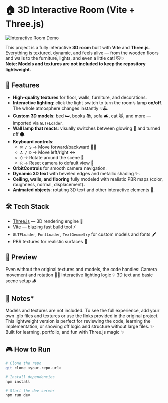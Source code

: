 # 🏠 3D Interactive Room (Vite + Three.js)
![Interactive Room Demo](./public/README/photo-output.png)


This project is a fully interactive **3D room** built with **Vite** and **Three.js**.  
Everything is textured, dynamic, and feels alive — from the wooden floors and walls to the furniture, lights, and even a little cat! 🐱✨  
**Note: Models and textures are not included to keep the repository lightweight.**


## 🚀 Features

- **High-quality textures** for floor, walls, furniture, and decorations.  
- **Interactive lighting**: click the light switch to turn the room’s lamp **on/off**. The whole atmosphere changes instantly 💡🕹️.  
- **Custom 3D models**: bed 🛏️, books 📚, sofa 🛋️, cat 🐱, and more — imported via `GLTFLoader`.  
- **Wall lamp that reacts**: visually switches between glowing 🌟 and turned off ⚫.  
- **Keyboard controls**:
  - `W / S` → Move forward/backward 🏃‍♂️  
  - `A / D` → Move left/right ↔️  
  - `Q` → Rotate around the scene 🔄  
  - `R` → Reset camera to default view 🔁  
- **OrbitControls** for smooth camera navigation.  
- **Dynamic 3D text** with beveled edges and metallic shading ✨.  
- **Ceiling, walls, and flooring** fully modeled with realistic PBR maps (color, roughness, normal, displacement).  
- **Animated objects**: rotating 3D text and other interactive elements 🎢.  


## 🛠️ Tech Stack
- [Three.js](https://threejs.org/) — 3D rendering engine 🌌  
- [Vite](https://vitejs.dev/) — blazing fast build tool ⚡  
- `GLTFLoader`, `FontLoader`, `TextGeometry` for custom models and fonts 🖋️  
- PBR textures for realistic surfaces 🎨  

## 🌌 Preview
Even without the original textures and models, the code handles:
Camera movement and rotation 🏃‍♂️
Interactive lighting logic 💡
3D text and basic scene setup 🪵

## 📌 Notes*
Models and textures are not included. To see the full experience, add your own .glb files and textures or use the links provided in the original project.
This lightweight version is perfect for reviewing the code, learning the implementation, or showing off logic and structure without large files.
✨ Built for learning, portfolio, and fun with Three.js magic ✨


## 🎮 How to Run

```bash
# Clone the repo
git clone <your-repo-url>

# Install dependencies
npm install

# Start the dev server
npm run dev

